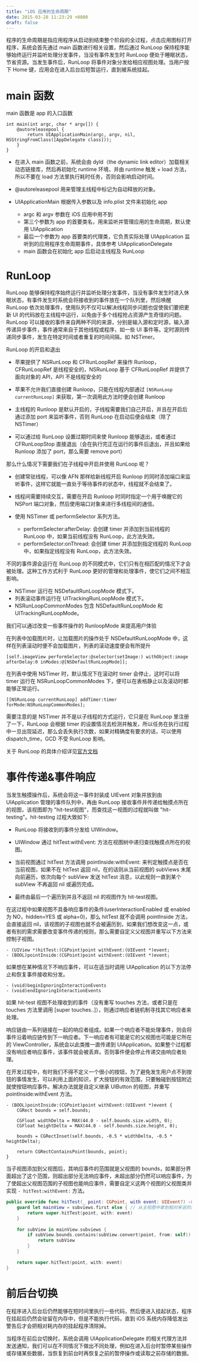 ```yaml
---
title: "iOS 应用的生命周期"
date: 2015-03-28 11:23:29 +0800
draft: false
---
```


程序的生命周期是指应用程序从启动到结束整个阶段的全过程，点击应用图标打开程序，系统会首先通过 main 函数进行相关设置，然后通过 RunLoop 保持程序能够始终运行并监听处理分发事件，当没有事件发生时 RunLoop 便处于睡眠状态，节省资源。当发生事件后，RunLoop 将事件对象分发给相应视图处理。当用户按下 Home 键，应用会在进入后台后短暂运行，直到被系统挂起。

# main 函数
main 函数是 app 的入口函数   

```objc
int main(int argc, char * argv[]) {
    @autoreleasepool {
        return UIApplicationMain(argc, argv, nil, NSStringFromClass([AppDelegate class]));
    }
}
```  

- 在进入 main 函数之前，系统会由 dyld（the dynamic link editor）加载相关动态链接库，然后再初始化 runtime 环境，并由 runtime 触发 + load 方法，所以不要在 load 方法里执行耗时任务，否则会影响启动时间。

- @autoreleasepool 用来管理主线程中标记为自动释放的对象。

- UIApplicationMain 根据传入参数以及 info.plist 文件来初始化 app  
	- argc 和 argv 参数在 iOS 应用中用不到
	- 第三个参数为 app 的首要类名，用来监听并管理应用的生命周期，默认使用 UIApplication
	- 最后一个参数为 app 首要类的代理类，它负责实际处理 UIApplication 监听到的应用程序生命周期事件，具体参考 UIApplicationDelegate
	- main 函数会在初始化 app 后启动主线程及 RunLoop

# RunLoop
RunLoop 能够保持程序始终运行并监听处理分发事件，当没有事件发生时进入休眠状态，有事件发生时系统会将接收到的事件放在一个队列里，然后唤醒 RunLoop 依次处理事件，使用队列不仅可以解决线程同步问题也促使我们要把更新 UI 的代码放在主线程中运行，以免由于多个线程抢占资源产生奇怪的问题。RunLoop 可以接收的事件来自两种不同的来源，分别是输入源和定时源，输入源传递异步事件，事件通常来自于其他线程或程序，如一些 UI 事件等。定时源则传递同步事件，发生在特定时间或者重复的时间间隔，如 NSTimer。

RunLoop 的开启和退出

- 苹果提供了 NSRunLoop 和 CFRunLoopRef 来操作 Runloop，CFRunLoopRef 是线程安全的，NSRunLoop 基于 CFRunLoopRef 并提供了面向对象的 API，API 不是线程安全的

- 苹果不允许我们直接创建 Runloop，只能在线程内部通过 `[NSRunLoop currentRunLoop]` 来获取，第一次调用此方法时便会创建 Runloop

- 主线程的 Runloop 是默认开启的，子线程需要我们自己开启，并且在开启后通过添加 port 来监听事件，否则 RunLoop 在启动后便会结束（除了 NSTimer）

- 可以通过给 RunLoop 设置过期时间来使 Runloop 能够退出，或者通过 CFRunLoopStop 直接退出（会在执行完正在运行的事件后退出，并且如果给 Runloop 添加了 port，那么需要 remove port）

那么什么情况下需要我们在子线程中开启并使用 RunLoop 呢？

- 创建常驻线程，可以像 AFN 那样给新线程开启 Runloop 的同时添加端口来监听事件，这样它就能一直处于等待事件的状态中，线程就不会结束了。

- 线程间需要持续交互，需要在开启 Runloop 时同时指定一个用于唤醒它的 NSPort 端口对象，然后使用端口对象来进行多线程间的通信。

- 使用 NSTimer 或 performSelector 系列方法。
	- performSelecter:afterDelay: 会创建 timer 并添加到当前线程的 RunLoop 中，如果当前线程没有 RunLoop，此方法失效。
	- performSelector:onThread: 会创建 timer 并添加到指定线程的 RunLoop 中，如果指定线程没有 RunLoop，此方法失效。

不同的事件源会运行在 RunLoop 的不同模式中，它们只有在相匹配的情况下才会被处理。这种工作方式利于 RunLoop 更好的管理和处理事件，使它们之间不相互影响。

- NSTimer 运行在 NSDefaultRunLoopMode 模式下。
- 列表滚动事件运行在 UITrackingRunLoopMode 模式下。
- NSRunLoopCommonModes 包含 NSDefaultRunLoopMode 和 UITrackingRunLoopMode。 

我们可以通过改变一些事件操作的 RunloopMode 来提高用户体验

在列表中加载图片时，让加载图片的操作处于 NSDefaultRunLoopMode 中，这样在列表滚动时便不会加载图片，列表的滚动速度便会有所提升

```objc
[self.imageView performSelector:@selector(setImage:) withObject:image afterDelay:0 inModes:@[NSDefaultRunLoopMode]];
```

在列表中使用 NSTimer 时，默认情况下在滚动时 timer 会停止，这时可以将 timer 运行在 NSRunLoopCommonModes 下，便可以在表格静止以及滚动时都能够正常运行。

```objc
[[NSRunLoop currentRunLoop] addTimer:timer forMode:NSRunLoopCommonModes];
```

需要注意的是 NSTimer 并不是以子线程的方式运行，它只是在 RunLoop 里注册了一下，RunLoop 会根据 timer 的设置情况去检测并触发，所以任务在执行过程中一旦出现延迟，那么会丢失执行次数，如果对精确度有要求的话，可以使用 dispatch_time，GCD 不受 RunLoop 影响。 

关于 RunLoop 的具体介绍详见[官方文档](https://developer.apple.com/library/content/documentation/Cocoa/Conceptual/Multithreading/RunLoopManagement/RunLoopManagement.html#//apple_ref/doc/uid/10000057i-CH16-SW1)

# 事件传递&事件响应
当发生触摸操作后，系统会将这一事件封装成 UIEvent 对象并放到由 UIApplication 管理的事件队列中，再由 RunLoop 接收事件并传递给触摸点所在的视图，该视图即为 "hit-test视图"，而查找这一视图的过程就叫做 "hit-testing"。hit-testing 过程大致如下: 
 
- RunLoop 将接收到的事件分发给 UIWindow。

- UIWindow 通过 hitTest:withEvent: 方法在视图树中递归查找触摸点所在的视图。

- 当前视图通过 hitTest 方法调用 pointInside:withEvent: 来判定触摸点是否在当前视图，如果不在 hitTest 返回 nil，在的话则从当前视图的 subViews 末尾向前遍历，依次向每个 subView 发送 hitTest 消息，以此规则一直到某个 subView 不再返回 nil 或遍历完成。

- 最终由最后一个遍历到并且不返回 nil 的视图作为 hit-test视图。

在这过程中如果视图不具备响应事件的条件(userInteractionEnabled 或 enabled 为 NO，hidden=YES 或 alpha=0)，那么 hitTest 就不会调用 pointInside 方法，会直接返回 nil，该视图的子视图也就不会被遍历到，如果我们想改变这一点，或者有别的需求需要改变事件传递的规则，那么需要自定义父视图并重写以下方法来控制子视图。

```objc
- (UIView *)hitTest:(CGPoint)point withEvent:(UIEvent *)event;
- (BOOL)pointInside:(CGPoint)point withEvent:(UIEvent *)event;
```

如果想在某种情况下不响应事件，可以在适当时调用 UIApplication 的以下方法停止和恢复事件接收和分发。

```objc
- (void)beginIgnoringInteractionEvents
- (void)endIgnoringInteractionEvents
```

如果 hit-test 视图不处理收到的事件（没有重写 touches 方法，或者只是在 touches 方法里调用 [super touches..]），则通过响应者链机制寻找其它响应者来处理。

响应链由一系列链接在一起的响应者组成。如果一个响应者不能处理事件，则会将事件沿着响应链传到下一响应者。下一响应者有可能是它的父视图也可能是它所在的 ViewController，系统会以此类推一直传递到 UIApplication。如果整个过程都没有响应者响应事件，该事件就会被丢弃。否则事件便会停止传递交由响应者处理。

在开发过程中，有时我们不得不定义一个很小的按钮，为了避免发生用户点不到按钮的事情发生，可以利用上面的知识，扩大按钮的有效范围，只要触碰到按钮附近就使按钮响应事件。解决办法就是自定义继承 UIButton 的视图，并重写 pointInside:withEvent 方法。

```objc
- (BOOL)pointInside:(CGPoint)point withEvent:(UIEvent *)event {
    CGRect bounds = self.bounds;

    CGFloat widthDelta = MAX(44.0 - self.bounds.size.width, 0);
    CGFloat heightDelta = MAX(44.0 - self.bounds.size.height, 0);

    bounds = CGRectInset(self.bounds, -0.5 * widthDelta, -0.5 * heightDelta);

    return CGRectContainsPoint(bounds, point);
}
```

当子视图添加到父视图后，其响应事件的范围就是父视图的 bounds，如果部分界面超出了这个范围，则超出部分无法响应事件，未超出部分仍然可以响应事件，为了使超出父视图范围的子视图也能响应事件，需要自定义这两个视图的父视图类并实现 `- hitTest:withEvent:` 方法。

```swift
public override func hitTest(_ point: CGPoint, with event: UIEvent?) -> UIView? {
    guard let mainView = subviews.first else { // 从主视图中拿到相对来说的这个父视图
        return super.hitTest(point, with: event)
    }
        
    for subView in mainView.subviews {
        if subView.bounds.contains(subView.convert(point, from: self)) {
            return subView
        }
    }
        
    return super.hitTest(point, with: event)
}
```

# 前后台切换
在程序进入后台后仍然能够在短时间里执行一些代码，然后便进入挂起状态，程序在挂起后仍然会驻留在内存中，但是不能执行代码，直到 iOS 系统内存降低发出警告后才会把相对耗内存的挂起程序清除掉。  

当程序在前后台切换时，系统会调用 UIApplicationDelegate 的相关代理方法并发送通知，我们可以在不同情况下做出不同处理，例如在进入后台时暂停某些操作或存储某些数据，当恢复到前台时再恢复之前的暂停操作或读取之前存储的数据。


